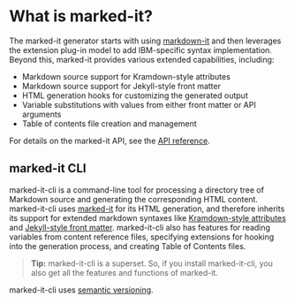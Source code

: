 # What is marked-it?

The marked-it generator starts with using [markdown-it](https://github.com/markdown-it/markdown-it) and then leverages the extension plug-in model to add IBM-specific syntax implementation. Beyond this, marked-it provides various extended capabilities, including:
* Markdown source support for Kramdown-style attributes 
* Markdown source support for Jekyll-style front matter 
* HTML generation hooks for customizing the generated output
* Variable substitutions with values from either front matter or API arguments
* Table of contents file creation and management

For details on the marked-it API, see the [API reference](https://github.com/IBM/marked-it#api).

## marked-it CLI

marked-it-cli is a command-line tool for processing a directory tree of Markdown source and generating the corresponding HTML content.  marked-it-cli uses [marked-it](/marked-it/index) for its HTML generation, and therefore inherits its support for extended markdown syntaxes like [Kramdown-style attributes](/marked-it/marked-it/attributes/) and [Jekyll-style front matter](/marked-it/marked-it/frontMatter/).  marked-it-cli also has features for reading variables from content reference files, specifying extensions for hooking into the generation process, and creating Table of Contents files.

> **Tip:** marked-it-cli is a superset. So, if you install marked-it-cli, you also get all the features and functions of marked-it.

marked-it-cli uses [semantic versioning](http://semver.org/).